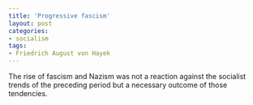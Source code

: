 ```yaml
---
title: 'Progressive fascism'
layout: post
categories:
- socialism
tags:
- Friedrich August von Hayek
---
```


The rise of fascism and Nazism was not a reaction against the socialist trends of the preceding period but a necessary outcome of those tendencies.
